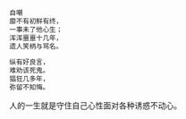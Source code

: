 
```txt
自嘲
靡不有初鲜有终，
一事未了他心生；
浑浑噩噩十几年，
遗人笑柄与骂名。
```

```txt
纵有好良言，
难劝该死鬼。
猖狂几多年，
弥留不知悔。
```

人的一生就是守住自己心性面对各种诱惑不动心。
